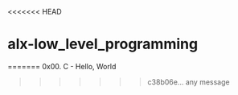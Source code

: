 <<<<<<< HEAD
# alx-low_level_programming
=======
0x00. C - Hello, World
>>>>>>> c38b06e... any message
